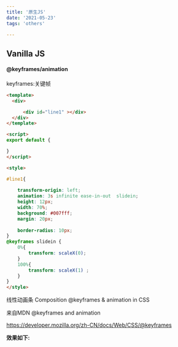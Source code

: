 ```yaml
---
title: '原生JS'
date: '2021-05-23'
tags: 'others'

---
```


## Vanilla JS

#### @keyframes/animation

keyframes:关键帧

```html
<template>
  <div>

      <div id="line1" ></div>
  </div>
</template>

<script>
export default {

}
</script>

<style>

#line1{
   
    transform-origin: left;
    animation: 3s infinite ease-in-out  slidein;
    height: 12px;
    width: 70%;
    background: #007fff;
    margin: 20px;
    
    border-radius: 10px;
}
@keyframes slidein {
    0%{
        transform: scaleX(0);
    }
    100%{
        transform: scaleX(1) ;
    }
}
</style>
```

线性动画条 Composition @keyframes & animation in CSS

来自MDN @keyframes and animation

https://developer.mozilla.org/zh-CN/docs/Web/CSS/@keyframes

**效果如下:**

<div id="line1" ></div>

